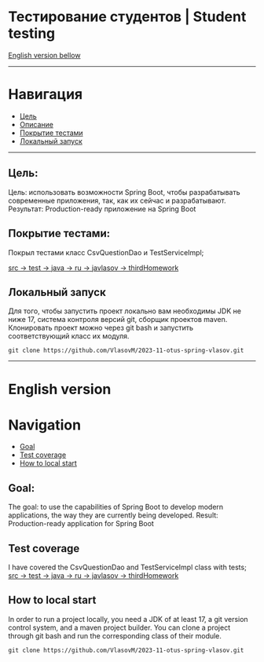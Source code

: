 # Тестирование студентов | Student testing
[English version bellow](#English-version)
___
# Навигация
- [Цель](#Цель)
- [Описание](#Описание)
- [Покрытие тестами](#Покрытие-тестами)
- [Локальный запуск](#Локальный-запуск)

---
## Цель:
Цель: использовать возможности Spring Boot, чтобы разрабатывать современные приложения, так, как их сейчас и разрабатывают.
Результат: Production-ready приложение на Spring Boot

## Покрытие тестами:
Покрыл тестами класс CsvQuestionDao и TestServiceImpl;

[src -> test -> java -> ru -> javlasov -> thirdHomework](https://github.com/VlasovM/2023-11-otus-spring-vlasov/tree/feature/thirdHomeWork/thirdHomework/src/test/)

## Локальный запуск
Для того, чтобы запустить проект локально вам необходимы JDK не ниже 17, система контроля версий git, сборщик проектов maven.
Клонировать проект можно через git bash и запустить соответствующий класс их модуля.

    git clone https://github.com/VlasovM/2023-11-otus-spring-vlasov.git

---

# English version

# Navigation
- [Goal](#Goal)
- [Test coverage](#Test-coverage)
- [How to local start](#How-to-local-start)

## Goal:
The goal: to use the capabilities of Spring Boot to develop modern applications, the way they are currently being developed.
Result: Production-ready application for Spring Boot

## Test coverage
I have covered the CsvQuestionDao and TestServiceImpl class with tests;
[src -> test -> java -> ru -> javlasov -> thirdHomework](https://github.com/VlasovM/2023-11-otus-spring-vlasov/tree/feature/thirdHomeWork/thirdHomework/src/test/)

## How to local start
In order to run a project locally, you need a JDK of at least 17, a git version control system, and a maven project builder.
You can clone a project through git bash and run the corresponding class of their module.

    git clone https://github.com/VlasovM/2023-11-otus-spring-vlasov.git
